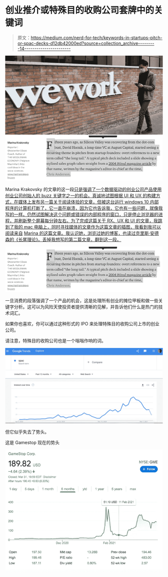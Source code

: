 # 创业推介或特殊目的收购公司套牌中的关键词

> 原文：<https://medium.com/nerd-for-tech/keywords-in-startups-pitch-or-spac-decks-d12db42000ed?source=collection_archive---------14----------------------->

![](img/bc5e8d1543edac72f8b0c56d06db28ba.png)![](img/09e1284989ef1747424d72174c59c50a.png)

Marina Krakovsky 的文章的这一段[只是强调了一个数据驱动的创业公司产品使用创业公司创始人的 buzz 关键字之一的机会。真诚地试图根据 UI 和 UX 的构建方式，在媒体上发布另一篇关于阅读体验的文章，但被这台运行 windows 10 内部程序的计算机打断了，它一直在崩溃，因为它也告诉我，它也有一些问题，就像我写的一样。仍然试图解决这个问题或错误的内部程序的窗口，只是停止浏览器的进程，并刷新整个屏幕每分钟左右。为了完成这篇关于 RX、UX 和 UI 的文章，我跳到了我的 mac 电脑上，同时寻找媒体的文章作为这篇文章的插图，我看到我可以阅读来自](https://marker.medium.com/the-failed-promise-of-the-long-tail-6ba8a3afb9b1) [Marina 的这篇文章。我认识她，浏览过她的博客，也读过克里斯·安德森的《长尾理论》](/@marinakrakovsky)[。丢掉我想写的第二篇文章，翻到这一段。](https://en.wikipedia.org/wiki/The_Long_Tail_(book))

![](img/09e1284989ef1747424d72174c59c50a.png)

一旦消费的段落强调了一个产品的机会，这是处理所有创业的摊位甲板和做一些关键字分析。这可以为风险天使投资者提供清晰的见解，并告诉他们什么是热门的技术词汇。

如果你也喜欢，你可以通过这种形式的 IPO 来处理特殊目的收购公司上市的创业公司。

请注意，特殊目的收购公司也是一个嗡嗡作响的词。

![](img/52fe67eb40ed754b7b8861fbde900c08.png)

但它似乎失去了势头。

这是 Gamestop 现在的势头

![](img/3070d997f4c49eb69308ad7876431ee4.png)